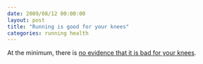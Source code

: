 ```yaml
---
date: 2009/08/12 00:00:00
layout: post
title: "Running is good for your knees"
categories: running health
---
```


At the minimum, there is [no evidence that it is bad for your knees](http://well.blogs.nytimes.com/2009/08/11/phys-ed-can-running-actually-help-your-knees/?emc=eta1). 
